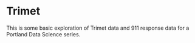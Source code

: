 # Trimet
This is some basic exploration of Trimet data and 911 response data for a Portland Data Science series.
